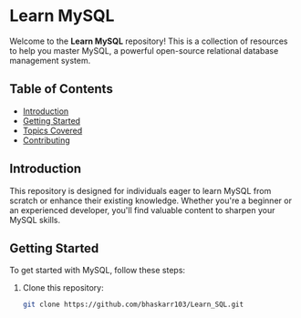 # Learn MySQL

Welcome to the **Learn MySQL** repository! This is a collection of resources to help you master MySQL, a powerful open-source relational database management system.

## Table of Contents

- [Introduction](#introduction)
- [Getting Started](#getting-started)
- [Topics Covered](#topics-covered)
- [Contributing](#contributing)

## Introduction

This repository is designed for individuals eager to learn MySQL from scratch or enhance their existing knowledge. Whether you're a beginner or an experienced developer, you'll find valuable content to sharpen your MySQL skills.

## Getting Started

To get started with MySQL, follow these steps:

1. Clone this repository:
   ```bash
   git clone https://github.com/bhaskarr103/Learn_SQL.git
